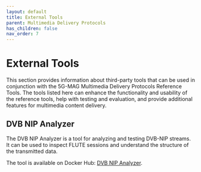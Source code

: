 ```yaml
---
layout: default
title: External Tools
parent: Multimedia Delivery Protocols
has_children: false
nav_order: 7
---
```


# External Tools

This section provides information about third-party tools that can be used in conjunction with the 5G-MAG Multimedia
Delivery Protocols Reference Tools. The tools listed here can enhance the functionality and usability of the reference tools, help
with testing and evaluation, and provide additional features for multimedia content delivery.

## DVB NIP Analyzer

The DVB NIP Analyzer is a tool for analyzing and testing DVB-NIP streams. It can be used to inspect FLUTE sessions and
understand the structure of the transmitted data.

The tool is available on Docker Hub: [DVB NIP Analyzer](https://hub.docker.com/r/sessystems/dvb-nip-analyzer).

